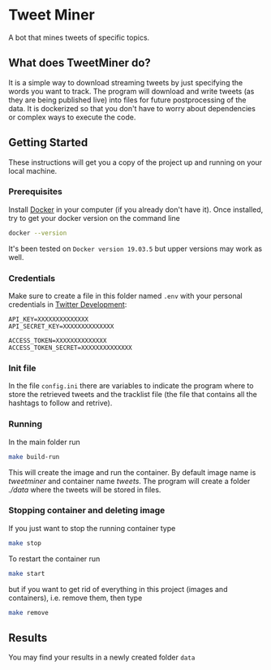 # Tweet Miner

A bot that mines tweets of specific topics.

## What does TweetMiner do?

It is a simple way to download streaming tweets by just specifying the words you want to track. The program will download and write tweets (as they are being published live) into files for future postprocessing of the data.  It is dockerized so that you don't have to worry about dependencies or complex ways to execute the code.


## Getting Started

These instructions will get you a copy of the project up and running on your local machine. 


### Prerequisites

Install [Docker](https://www.docker.com/get-started) in your computer (if you already don't have it). Once installed, try to get your docker version on the command line

```sh 
docker --version
```
It's been tested on  ```Docker version 19.03.5``` but upper versions may work as well.

### Credentials

Make sure to create a file in this folder named ```.env``` with your personal credentials in [Twitter Development](https://developer.twitter.com/): 

```
API_KEY=XXXXXXXXXXXXXX
API_SECRET_KEY=XXXXXXXXXXXXXX

ACCESS_TOKEN=XXXXXXXXXXXXXX
ACCESS_TOKEN_SECRET=XXXXXXXXXXXXXX
```

### Init file

In the file ```config.ini``` there are variables to indicate the program where to store the retrieved tweets and the tracklist file (the file that contains all the hashtags to follow and retrive). 

### Running

In the main folder run

```sh
make build-run
```

This will create the image and run the container. By default image name is *tweetminer* and container name *tweets*. 
The program will create a folder *./data* where the tweets will be stored in files.

### Stopping container and deleting image

If you just want to stop the running container type

```sh
make stop
```

To restart the container run

```sh
make start
```

but if you want to get rid of everything in this project (images and containers), i.e. remove them, then type

```sh
make remove
```

## Results

You may find your results in a newly created folder ```data``` 